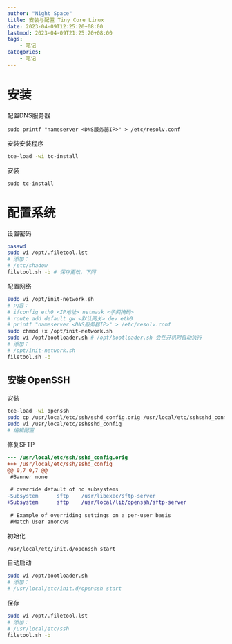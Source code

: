 ```yaml
---
author: "Night Space"
title: 安装与配置 Tiny Core Linux
date: 2023-04-09T12:25:20+08:00
lastmod: 2023-04-09T21:25:20+08:00
tags:
    - 笔记
categories:
    - 笔记
---
```

# 安装

配置DNS服务器

```
sudo printf "nameserver <DNS服务器IP>" > /etc/resolv.conf
```

安装安装程序

```bash
tce-load -wi tc-install
```

安装

```
sudo tc-install
```

# 配置系统

设置密码

```bash
passwd
sudo vi /opt/.filetool.lst
# 添加：
# /etc/shadow
filetool.sh -b # 保存更改，下同
```

配置网络

```bash
sudo vi /opt/init-network.sh
# 内容：
# ifconfig eth0 <IP地址> netmask <子网掩码>
# route add default gw <默认网关> dev eth0
# printf "nameserver <DNS服务器IP>" > /etc/resolv.conf
sudo chmod +x /opt/init-network.sh
sudo vi /opt/bootloader.sh # /opt/bootloader.sh 会在开机时自动执行
# 添加：
# /opt/init-network.sh
filetool.sh -b
```

## 安装 OpenSSH

安装

```bash
tce-load -wi openssh
sudo cp /usr/local/etc/ssh/sshd_config.orig /usr/local/etc/sshsshd_config
sudo vi /usr/local/etc/sshsshd_config
# 编辑配置
```

修复SFTP

```patch
--- /usr/local/etc/ssh/sshd_config.orig
+++ /usr/local/etc/ssh/sshd_config
@@ 0,7 0,7 @@
 #Banner none
 
 # override default of no subsystems
-Subsystem      sftp    /usr/libexec/sftp-server
+Subsystem      sftp    /usr/local/lib/openssh/sftp-server
 
 # Example of overriding settings on a per-user basis
 #Match User anoncvs
```

初始化

```bash
/usr/local/etc/init.d/openssh start
```

自动启动
```bash
sudo vi /opt/bootloader.sh
# 添加：
# /usr/local/etc/init.d/openssh start
```

保存

```bash
sudo vi /opt/.filetool.lst
# 添加：
# /usr/local/etc/ssh
filetool.sh -b
```